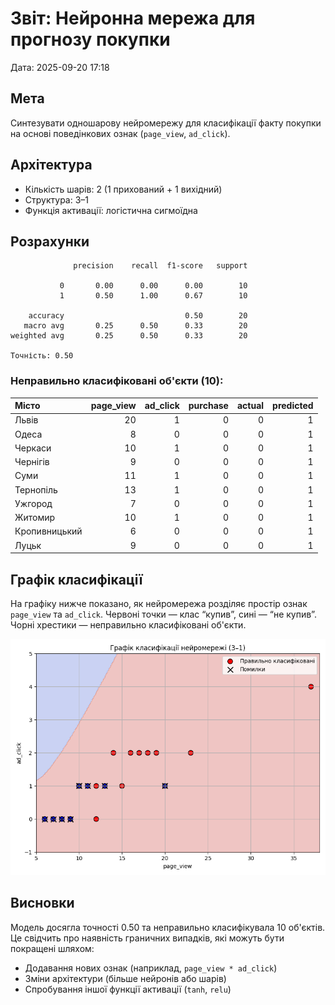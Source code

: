 # Звіт: Нейронна мережа для прогнозу покупки

Дата: 2025-09-20 17:18

## Мета

Синтезувати одношарову нейромережу для класифікації факту покупки на основі поведінкових ознак (`page_view`, `ad_click`).

## Архітектура

- Кількість шарів: 2 (1 прихований + 1 вихідний)
- Структура: 3–1
- Функція активації: логістична сигмоїдна

## Розрахунки

```
              precision    recall  f1-score   support

           0       0.00      0.00      0.00        10
           1       0.50      1.00      0.67        10

    accuracy                           0.50        20
   macro avg       0.25      0.50      0.33        20
weighted avg       0.25      0.50      0.33        20

Точність: 0.50
```

### Неправильно класифіковані об'єкти (10):

| Місто         |   page_view |   ad_click |   purchase |   actual |   predicted |
|:--------------|------------:|-----------:|-----------:|---------:|------------:|
| Львів         |          20 |          1 |          0 |        0 |           1 |
| Одеса         |           8 |          0 |          0 |        0 |           1 |
| Черкаси       |          10 |          1 |          0 |        0 |           1 |
| Чернігів      |           9 |          0 |          0 |        0 |           1 |
| Суми          |          11 |          1 |          0 |        0 |           1 |
| Тернопіль     |          13 |          1 |          0 |        0 |           1 |
| Ужгород       |           7 |          0 |          0 |        0 |           1 |
| Житомир       |          10 |          1 |          0 |        0 |           1 |
| Кропивницький |           6 |          0 |          0 |        0 |           1 |
| Луцьк         |           9 |          0 |          0 |        0 |           1 |

## Графік класифікації

На графіку нижче показано, як нейромережа розділяє простір ознак `page_view` та `ad_click`.
Червоні точки — клас “купив”, сині — “не купив”.
Чорні хрестики — неправильно класифіковані об'єкти.

![Decision Boundary](sr3-task3-decision-boundary.png)

## Висновки

Модель досягла точності 0.50 та неправильно класифікувала 10 об'єктів.
Це свідчить про наявність граничних випадків, які можуть бути покращені шляхом:
- Додавання нових ознак (наприклад, `page_view * ad_click`)
- Зміни архітектури (більше нейронів або шарів)
- Спробування іншої функції активації (`tanh`, `relu`)
